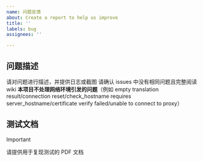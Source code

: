 ```yaml
---
name: 问题反馈
about: Create a report to help us improve
title: ''
labels: bug
assignees: ''

---
```


## 问题描述
请对问题进行描述，并提供日志或截图
请确认 issues 中没有相同问题且完整阅读 wiki
**本项目不处理网络环境引发的问题**（例如 empty translation result/connection reset/check_hostname requires server_hostname/certificate verify failed/unable to connect to proxy）

## 测试文档
> [!IMPORTANT]
> 请提供用于复现测试的 PDF 文档
